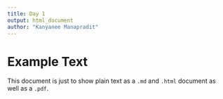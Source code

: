 ```yaml
---
title: Day 1
output: html_document
author: "Kanyanee Manapradit"
---
```


# Example Text

This document is just to show plain text as a `.md` and `.html` document as well as a `.pdf`.
